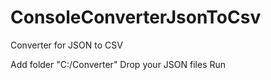 # ConsoleConverterJsonToCsv
Converter for JSON to CSV

Add folder "C:/Converter"
Drop your JSON files 
Run
